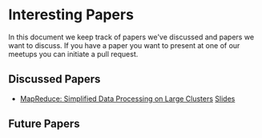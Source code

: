 # Interesting Papers

In this document we keep track of papers we've discussed and papers we want to discuss.
If you have a paper you want to present at one of our meetups you can initiate a pull request.

## Discussed Papers

- [MapReduce: Simplified Data Processing on Large Clusters](https://research.google.com/archive/mapreduce.html) [Slides](https://github.com/papers-we-love/leuven/blob/master/meetups/2017-05-03-kickoff-and-mapreduce/mapreduce/presentation.pdf)

## Future Papers


